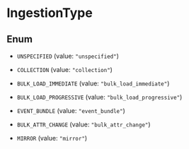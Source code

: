 
# IngestionType

## Enum


* `UNSPECIFIED` (value: `"unspecified"`)

* `COLLECTION` (value: `"collection"`)

* `BULK_LOAD_IMMEDIATE` (value: `"bulk_load_immediate"`)

* `BULK_LOAD_PROGRESSIVE` (value: `"bulk_load_progressive"`)

* `EVENT_BUNDLE` (value: `"event_bundle"`)

* `BULK_ATTR_CHANGE` (value: `"bulk_attr_change"`)

* `MIRROR` (value: `"mirror"`)



